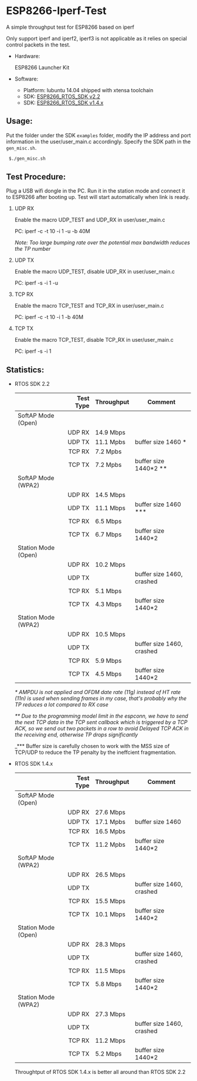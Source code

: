 # ESP8266-Iperf-Test
A simple throughput test for ESP8266 based on iperf

Only support iperf and iperf2, iperf3 is not applicable as it relies on special control packets in the test.

* Hardware:
  
  ESP8266 Launcher Kit

* Software:
  * Platform: lubuntu 14.04 shipped with xtensa toolchain
  * SDK: [ESP8266_RTOS_SDK v2.2](https://github.com/espressif/ESP8266_RTOS_SDK)
  * SDK: [ESP8266_RTOS_SDK v1.4.x](https://github.com/espressif/ESP8266_RTOS_SDK/tree/1.4.x)


## Usage:

Put the folder under the SDK ```examples``` folder, modify the IP address and port information in the user/user_main.c accordingly. Specify the SDK path in the ```gen_misc.sh```.
```bash
 $./gen_misc.sh
```
## Test Procedure:

Plug a USB wifi dongle in the PC. Run it in the station mode and connect it to ESP8266 after booting up. Test will start automatically when link is ready.

1. UDP RX

   Enable the macro UDP_TEST and UDP_RX in user/user_main.c

   PC: iperf -c <DUT IP> -t 10 -i 1 -u -b 40M

   _Note: Too large bumping rate over the potential max bandwidth reduces the TP number_

2. UDP TX

   Enable the macro UDP_TEST, disable UDP_RX in user/user_main.c

   PC: iperf -s -i 1 -u

3. TCP RX

   Enable the macro TCP_TEST and TCP_RX in user/user_main.c

   PC: iperf -c <DUT IP> -t 10 -i 1 -b 40M

4. TCP TX

   Enable the macro TCP_TEST, disable TCP_RX in user/user_main.c

   PC: iperf -s -i 1

## Statistics:

  * RTOS SDK 2.2

    | | Test Type | Throughput | Comment |
    | --- | ---: | --- | --- |
    | SoftAP Mode (Open) |
    | | UDP RX | 14.9 Mbps | 
    | | UDP TX | 11.1 Mpbs | buffer size 1460 * |
    | | TCP RX | 7.2 Mpbs | 
    | | TCP TX | 7.2 Mpbs | buffer size 1440*2 ** |
    | SoftAP Mode (WPA2) |
    | | UDP RX | 14.5 Mbps | 
    | | UDP TX | 11.1 Mbps | buffer size 1460 *** |
    | | TCP RX | 6.5 Mbps | 
    | | TCP TX | 6.7 Mbps | buffer size 1440*2 |
    | Station Mode (Open) |
    | | UDP RX | 10.2 Mbps | 
    | | UDP TX |  | buffer size 1460, crashed |
    | | TCP RX | 5.1 Mbps | 
    | | TCP TX |  4.3 Mbps | buffer size 1440*2 |
    | Station Mode (WPA2) |
    | | UDP RX | 10.5 Mbps | 
    | | UDP TX |  | buffer size 1460, crashed |
    | | TCP RX | 5.9 Mbps | 
    | | TCP TX | 4.5 Mbps | buffer size 1440*2 |

    _* AMPDU is not applied and OFDM date rate (11g) instead of HT rate (11n) is used when sending frames in my case, that's probably why the TP reduces a lot compared to RX case_

    _** Due to the programming model limit in the espconn, we have to send the next TCP data in the TCP sent callback which is triggered by a TCP ACK, so we send out two packets in a row to avoid Delayed TCP ACK in the receiving end, otherwise TP drops significantly_

    _*** Buffer size is carefully chosen to work with the MSS size of TCP/UDP to reduce the TP penalty by the ineffcient fragmentation.

  * RTOS SDK 1.4.x
  
    | | Test Type | Throughput | Comment |
    | --- | ---: | --- | --- |
    | SoftAP Mode (Open) |
    | | UDP RX | 27.6 Mbps | 
    | | UDP TX | 17.1 Mpbs | buffer size 1460 |
    | | TCP RX | 16.5 Mpbs | 
    | | TCP TX | 11.2 Mpbs | buffer size 1440*2 |
    | SoftAP Mode (WPA2) |
    | | UDP RX | 26.5 Mbps | 
    | | UDP TX |  | buffer size 1460, crashed |
    | | TCP RX | 15.5 Mbps | 
    | | TCP TX | 10.1 Mbps | buffer size 1440*2 |
    | Station Mode (Open) |
    | | UDP RX | 28.3 Mbps | 
    | | UDP TX |  | buffer size 1460, crashed |
    | | TCP RX | 11.5 Mbps | 
    | | TCP TX | 5.8 Mbps | buffer size 1440*2 |
    | Station Mode (WPA2) |
    | | UDP RX | 27.3 Mbps | 
    | | UDP TX |  | buffer size 1460, crashed |
    | | TCP RX | 11.2 Mbps | 
    | | TCP TX | 5.2 Mbps | buffer size 1440*2 |

    Throughtput of RTOS SDK 1.4.x is better all around than RTOS SDK 2.2
